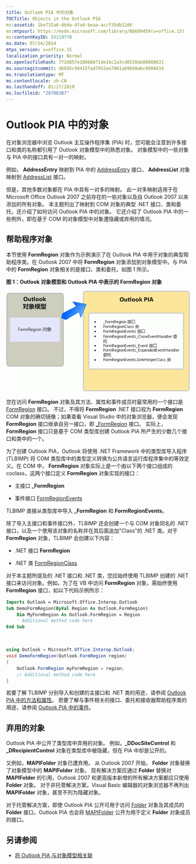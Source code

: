 ```yaml
---
title: Outlook PIA 中的对象
TOCTitle: Objects in the Outlook PIA
ms:assetid: 1be732a6-d6da-4fa0-beaa-accf35db12d6
ms:mtpsurl: https://msdn.microsoft.com/library/Bb609459(v=office.15)
ms:contentKeyID: 55119778
ms.date: 07/24/2014
mtps_version: v=office.15
localization_priority: Normal
ms.openlocfilehash: 772d857e10068871de16c2a3cd0528ab08088631
ms.sourcegitcommit: d6695c94415fa47952ee7961a69660abc0904434
ms.translationtype: MT
ms.contentlocale: zh-CN
ms.lasthandoff: 01/17/2019
ms.locfileid: "28708387"
---
```

# <a name="objects-in-the-outlook-pia"></a>Outlook PIA 中的对象

在对象浏览器中浏览 Outlook 主互操作程序集 (PIA) 时，您可能会注意到许多接口和类的名称都引用了 Outlook 对象模型中的熟悉对象。 对象模型中的一些对象与 PIA 中的接口具有一对一的映射。 

例如， **AddressEntry** 映射到 PIA 中的 [AddressEntry](https://msdn.microsoft.com/library/bb609728\(v=office.15\)) 接口， **AddressList** 对象映射到 [AddressList](https://msdn.microsoft.com/library/bb623538\(v=office.15\)) 接口。 

但是，其他多数对象都在 PIA 中具有一对多的映射。 此一对多映射适用于在 Microsoft Office Outlook 2007 之前存在的一些对象以及自 Outlook 2007 以来添加的所有对象。 本主题列出了映射到 COM 对象的典型 .NET 接口、类和委托，还介绍了如何访问 Outlook PIA 中的对象。 它还介绍了 Outlook PIA 中的一些例外，即在基于 COM 的对象模型中对象遭隐藏或弃用的情况。

## <a name="helper-objects"></a>帮助程序对象

本节使用 **FormRegion** 对象作为示例演示了在 Outlook PIA 中用于对象的典型帮助程序类。在 Outlook 2007 中将 **FormRegion** 对象添加到对象模型中。与 PIA 中的 **FormRegion** 对象相关的是接口、类和委托，如图 1 所示。

**图 1：Outlook 对象模型和 Outlook PIA 中表示的 FormRegion 对象**

![Outlook 对象模型和 Outlook PIA 中表示的 FormRegion 对象](media/pia-outlook-object-model.gif)

您在访问 **FormRegion** 对象及其方法、属性和事件成员时最常用的一个接口是 [FormRegion](https://msdn.microsoft.com/library/bb652633\(v=office.15\)) 接口。 不过，不得将 **FormRegion** .NET 接口视为 **FormRegion** COM 对象的确切镜像；如果查看 Visual Studio 中的对象浏览器，便会发现 **FormRegion** 接口继承自另一接口，即 [\_FormRegion](https://msdn.microsoft.com/library/bb645761\(v=office.15\)) 接口。 实际上， **FormRegion** 接口只是基于 COM 类型库创建 Outlook PIA 所产生的少数几个接口和类中的一个。

为了创建 Outlook PIA，Outlook 将使用 .NET Framework 中的类型库导入程序 (TLBIMP) 将 COM 类型库中的类型定义转换为公共语言运行库程序集中的等效定义。在 COM 中， **FormRegion** 对象实际上是一个由以下两个接口组成的 coclass，这两个接口定义 **FormRegion** 对象实现的接口：

- 主接口 **\_FormRegion**

- 事件接口 [FormRegionEvents](https://msdn.microsoft.com/library/bb611940\(v=office.15\))

TLBIMP 直接从类型库中导入 **\_FormRegion** 和 **FormRegionEvents**。

除了导入主接口和事件接口外，TLBIMP 还会创建一个与 COM 对象同名的 .NET 接口，以及一个使用该对象的名称并在其后面追加"Class"的 .NET 类。对于 **FormRegion** 对象，TLBIMP 会创建以下内容：

- .NET 接口 **FormRegion**

- .NET 类 [FormRegionClass](https://msdn.microsoft.com/library/bb624204\(v=office.15\))

对于本主题所提及的 .NET 接口和 .NET 类，您应始终使用 TLBIMP 创建的 .NET 接口来访问对象。例如，为了在 VB 中访问 **FormRegion** 对象，需始终使用 **FormRegion** 接口，如以下代码示例所示：

```vb
Imports Outlook = Microsoft.Office.Interop.Outlook
Sub DemoFormRegion(ByVal Region As Outlook.FormRegion)
    Dim MyFormRegion As Outlook.FormRegion = Region
    ' Additional method code here
End Sub
```

<br/>

```csharp
using Outlook = Microsoft.Office.Interop.Outlook; 
void DemoFormRegion(Outlook.FormRegion region) 
{
    Outlook.FormRegion myFormRegion = region; 
    // Additional method code here
}
```

若要了解 TLBIMP 分别导入和创建的主接口和 .NET 类的用途，请参阅 [Outlook PIA 中的方法和属性](methods-and-properties-in-the-outlook-pia.md)。 若要了解与事件相关的接口、委托和接收器帮助程序类的用途，请参阅 [Outlook PIA 中的事件](events-in-the-outlook-pia.md)。

## <a name="deprecated-objects"></a>弃用的对象

Outlook PIA 中公开了类型库中弃用的对象。 例如，**\_DDocSiteControl** 和 **\_DRecipientControl** 对象在类型库中被隐藏，但在 PIA 中却是公开的。

又例如，**MAPIFolder** 对象已遭弃用。 从 Outlook 2007 开始， **Folder** 对象替换了对象模型中的 **MAPIFolder** 对象。 现有解决方案应通过 **Folder** 替换对 **MAPIFolder** 的引用，Outlook 2007 和更高版本新增的所有解决方案都应只使用 **Folder** 对象。 对于非托管解决方案，Visual Basic 编辑器的对象浏览器不再列出 **MAPIFolder** 对象，甚至不列为隐藏对象。 

对于托管解决方案，即使 Outlook PIA 公开可用于访问 [Folder](https://msdn.microsoft.com/library/bb645774\(v=office.15\)) 对象及其成员的 **Folder** 接口，Outlook PIA 也会将 [MAPIFolder](https://msdn.microsoft.com/library/bb624369\(v=office.15\)) 公开为用于定义 **Folder** 对象成员的接口。

## <a name="see-also"></a>另请参阅

- [将 Outlook PIA 与对象模型相关联](relating-the-outlook-pia-with-the-object-model.md)


